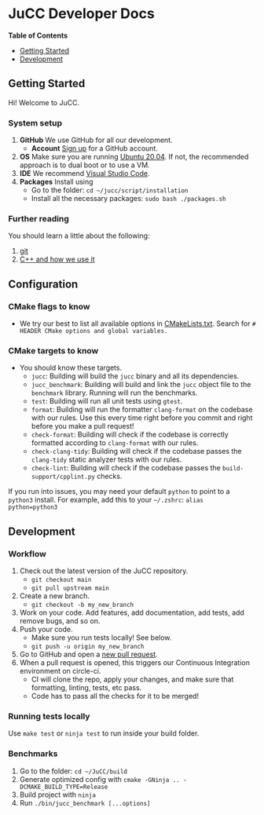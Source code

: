 # JuCC Developer Docs

**Table of Contents**

- [Getting Started](#getting-started)
- [Development](#development)

## Getting Started

Hi! Welcome to JuCC.

### System setup

1. **GitHub** We use GitHub for all our development.
   - **Account** [Sign up](https://github.com/join) for a GitHub account. 
2. **OS** Make sure you are running [Ubuntu 20.04](https://releases.ubuntu.com/20.04/). If not, the recommended approach is to dual boot or to use a VM.
3. **IDE** We recommend [Visual Studio Code](https://code.visualstudio.com/download).
4. **Packages** Install using
   - Go to the folder: `cd ~/jucc/script/installation`
   - Install all the necessary packages: `sudo bash ./packages.sh`

### Further reading

You should learn a little about the following:

1. [git](https://github.com/TheSYNcoder/JuCC/tree/main/docs/tech_git.md)
2. [C++ and how we use it](https://github.com/TheSYNcoder/JuCC/tree/main/docs/cpp_guidelines.md)

## Configuration

### CMake flags to know

- We try our best to list all available options in [CMakeLists.txt](https://github.com/TheSYNcoder/JuCC/blob/main/CMakeLists.txt). Search for `# HEADER CMake options and global variables.`

### CMake targets to know

- You should know these targets.
  - `jucc`: Building will build the `jucc` binary and all its dependencies.
  - `jucc_benchmark`: Building will build and link the `jucc` object file to the `benchmark` library. Running will run the benchmarks.
  - `test`: Building will run all unit tests using `gtest`.
  - `format`: Building will run the formatter `clang-format` on the codebase with our rules. Use this every time right before you commit and right before you make a pull request!
  - `check-format`: Building will check if the codebase is correctly formatted according to `clang-format` with our rules.
  - `check-clang-tidy`: Building will check if the codebase passes the `clang-tidy` static analyzer tests with our rules.
  - `check-lint`: Building will check if the codebase passes the `build-support/cpplint.py` checks.

If you run into issues, you may need your default `python` to point to a `python3` install. For example, add this to your `~/.zshrc`: `alias python=python3`

## Development

### Workflow

1. Check out the latest version of the JuCC repository.
   - `git checkout main`
   - `git pull upstream main`
2. Create a new branch.
   - `git checkout -b my_new_branch`
3. Work on your code. Add features, add documentation, add tests, add remove bugs, and so on.
4. Push your code.
   - Make sure you run tests locally! See below.
   - `git push -u origin my_new_branch`
5. Go to GitHub and open a [new pull request](https://github.com/TheSYNcoder/JuCC/compare).
6. When a pull request is opened, this triggers our Continuous Integration environment on circle-ci.
   - CI will clone the repo, apply your changes, and make sure that formatting, linting, tests, etc pass.
   - Code has to pass all the checks for it to be merged!

### Running tests locally

Use `make test` or `ninja test` to run inside your build folder.

### Benchmarks

1. Go to the folder: `cd ~/JuCC/build`
2. Generate optimized config with `cmake -GNinja .. -DCMAKE_BUILD_TYPE=Release`
3. Build project with `ninja`
4. Run `./bin/jucc_benchmark [...options]`
